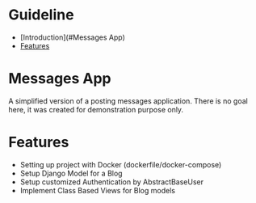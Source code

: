 # Guideline
- [Introduction](#Messages App)
- [Features](#Features)
# Messages App
A simplified version of a posting messages application. There is no goal here, it was created for demonstration purpose only.

# Features
- Setting up project with Docker (dockerfile/docker-compose)
- Setup Django Model for a Blog 
- Setup customized Authentication by AbstractBaseUser
- Implement Class Based Views for Blog models
